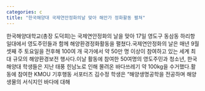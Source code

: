 ```yaml
---
categories: c
title: "한국해양대 국제연안정화의날 맞아 해안가 정화활동 펼쳐"
---
```

한국해양대학교(총장 도덕희)는 국제연안정화의 날을 맞아 17일 영도구 동삼동 하리항 일대에서 영도주민들과 함께 해양환경정화활동을 펼쳤다.국제연안정화의 날은 매년 9월 셋째 주 토요일을 전후해 100여 개 국가에서 약 50만 명 이상이 참여하고 있는 세계 최대 규모의 해양환경보전 행사다.이날 활동에 참여한 50여명의 영도주민과 청소년, 한국해양대 학생들은 지난 태풍 힌남노로 인해 몰려온 바다쓰레기 약 100kg을 수거했다.활동에 참여한 KMOU 기후행동 서포터즈 김수정 학생은 “해양생명공학을 전공하며 해양생물의 서식지인 바다에 대해
